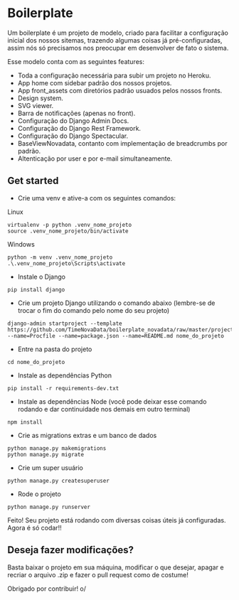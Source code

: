 # Boilerplate
Um boilerplate é um projeto de modelo, criado para facilitar a configuração inicial dos nossos sitemas, trazendo algumas coisas já pré-configuradas,
assim nós só precisamos nos preocupar em desenvolver de fato o sistema.


Esse modelo conta com as seguintes features:
- Toda a configuração necessária para subir um projeto no Heroku.
- App home com sidebar padrão dos nossos projetos.
- App front_assets com diretórios padrão usuados pelos nossos fronts.
- Design system.
- SVG viewer.
- Barra de notificações (apenas no front).
- Configuração do Django Admin Docs.
- Configuração do Django Rest Framework.
- Configuração do Django Spectacular.
- BaseViewNovadata, contanto com implementação de breadcrumbs por padrão.
- Altenticação por user e por e-mail simultaneamente.

## Get started

- Crie uma venv e ative-a com os seguintes comandos:

Linux
```shell
virtualenv -p python .venv_nome_projeto
source .venv_nome_projeto/bin/activate
```

Windows
```shell
python -m venv .venv_nome_projeto
.\.venv_nome_projeto\Scripts\activate
```

- Instale o Django
```shell
pip install django
```

- Crie um projeto Django utilizando o comando abaixo
(lembre-se de trocar o fim do comando pelo nome do seu projeto)
```shell
django-admin startproject --template https://github.com/TimeNovaData/boilerplate_novadata/raw/master/project_name.zip --name=Procfile --name=package.json --name=README.md nome_do_projeto
```

- Entre na pasta do projeto
```shell
cd nome_do_projeto
```

- Instale as dependências Python
```shell
pip install -r requirements-dev.txt
```

- Instale as dependências Node (você pode deixar esse comando rodando e dar continuidade nos demais em outro terminal)
```shell
npm install
```

- Crie as migrations extras e um banco de dados
```shell
python manage.py makemigrations
python manage.py migrate
```

- Crie um super usuário
```shell
python manage.py createsuperuser
```

- Rode o projeto
```shell
python manage.py runserver
```

Feito! Seu projeto está rodando com diversas coisas úteis já configuradas.
Agora é só codar!!

## Deseja fazer modificações?
Basta baixar o projeto em sua máquina, modificar o que desejar, apagar e recriar o arquivo .zip e fazer o pull request como de costume!

Obrigado por contribuir! o/
